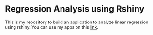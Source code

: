 # Regression Analysis using Rshiny
This is my repository to build an application to analyze linear regression using rshiny. You can use my apps on this [link](https://jamalrabbani.shinyapps.io/RegressionAnalysis/).
